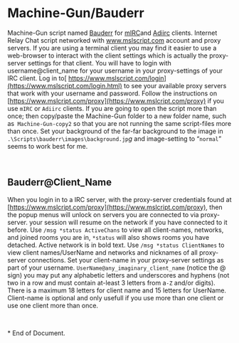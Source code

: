 Machine-Gun/Bauderr
===================

Machine-Gun script named [Bauderr](https://www.mslscript.com) for
[mIRC](https://www.mirc.com/get.html)and
[Adiirc](https://adiirc.com/download.php) clients. Internet Relay Chat script
networked with www.mslscript.com account and proxy servers. If you are using a
terminal client you may find it easier to use a web-browser to interact with the
client settings which is actually the proxy-server settings for that client. You
will have to login with username\@client_name for your username in your
proxy-settings of your IRC client. Log in to[
https://www.mslscript.com/login](https://www.mslscript.com/login.html) to see
your available proxy servers that work with your username and password. Follow
the instructions on
[https://www.mslcript.com/proxy](https://www.mslcript.com/proxy) if you use
`mIRC` or `Adiirc` clients. If you are going to open the script more than once;
then copy/paste the Machine-Gun folder to a new folder name, such as`
Machine-Gun-copy2` so that you are not running the same script-files more than
once. Set your background of the far-far background to the image in`
.\Scripts\bauderr\images\background.jp`*g* and image-setting to “`normal`” seems
to work best for me.

 

Bauderr\@Client_Name
--------------------

When you login in to a IRC server, with the proxy-server credentials found at
[https://www.mslcript.com/proxy](https://www.mslcript.com/proxy), then the popup
menus will unlock on servers you are connected to via proxy-server. your session
will resume on the network if you have connected to it before. Use `/msg *status
ActiveChans` to view all client-names, networks, and joined rooms you are in,
`*status` will also shows rooms you have detached. Active network is in bold
text. Use `/msg *status ClientNames` to view client names/UserName and networks
and nicknames of all proxy-server connections. Set your client-name in your
proxy-server settings as part of your username.
`UserName@any_imaginary_client_name` (notice the \@ sign) you may put any
alphabetic letters and underscores and hyphens (not two in a row and must
contain at-least 3 letters from a`-Z` and/or digits). There is a maximum 18
letters for client name and 15 letters for UserName. Client-name is optional and
only usefull if you use more than one client or use one client more than once.

 

\* End of Document.
